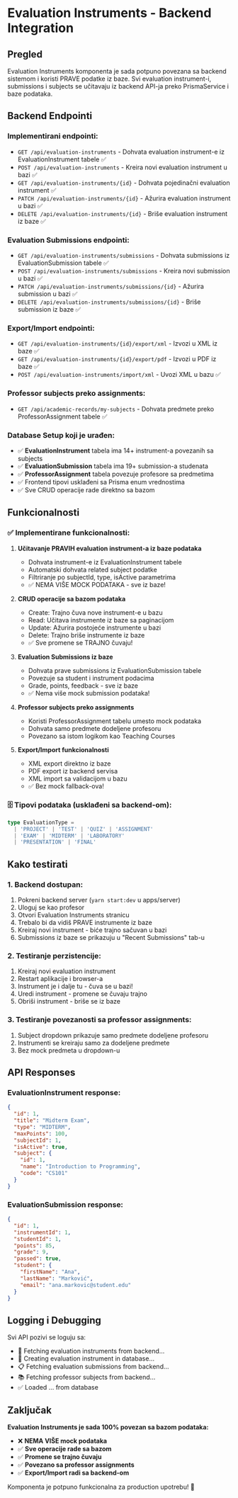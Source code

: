 # Evaluation Instruments - Backend Integration

## Pregled

Evaluation Instruments komponenta je sada potpuno povezana sa backend sistemom i koristi PRAVE podatke iz baze. Svi evaluation instrument-i, submissions i subjects se učitavaju iz backend API-ja preko PrismaService i baze podataka.

## Backend Endpointi

### Implementirani endpointi:
- `GET /api/evaluation-instruments` - Dohvata evaluation instrument-e iz EvaluationInstrument tabele ✅
- `POST /api/evaluation-instruments` - Kreira novi evaluation instrument u bazi ✅
- `GET /api/evaluation-instruments/{id}` - Dohvata pojedinačni evaluation instrument ✅
- `PATCH /api/evaluation-instruments/{id}` - Ažurira evaluation instrument u bazi ✅
- `DELETE /api/evaluation-instruments/{id}` - Briše evaluation instrument iz baze ✅

### Evaluation Submissions endpointi:
- `GET /api/evaluation-instruments/submissions` - Dohvata submissions iz EvaluationSubmission tabele ✅
- `POST /api/evaluation-instruments/submissions` - Kreira novi submission u bazi ✅
- `PATCH /api/evaluation-instruments/submissions/{id}` - Ažurira submission u bazi ✅
- `DELETE /api/evaluation-instruments/submissions/{id}` - Briše submission iz baze ✅

### Export/Import endpointi:
- `GET /api/evaluation-instruments/{id}/export/xml` - Izvozi u XML iz baze ✅
- `GET /api/evaluation-instruments/{id}/export/pdf` - Izvozi u PDF iz baze ✅
- `POST /api/evaluation-instruments/import/xml` - Uvozi XML u bazu ✅

### Professor subjects preko assignments:
- `GET /api/academic-records/my-subjects` - Dohvata predmete preko ProfessorAssignment tabele ✅

### Database Setup koji je urađen:
- ✅ **EvaluationInstrument** tabela ima 14+ instrument-a povezanih sa subjects
- ✅ **EvaluationSubmission** tabela ima 19+ submission-a studenata  
- ✅ **ProfessorAssignment** tabela povezuje profesore sa predmetima
- ✅ Frontend tipovi usklađeni sa Prisma enum vrednostima
- ✅ Sve CRUD operacije rade direktno sa bazom

## Funkcionalnosti

### ✅ Implementirane funkcionalnosti:

1. **Učitavanje PRAVIH evaluation instrument-a iz baze podataka**
   - Dohvata instrument-e iz EvaluationInstrument tabele
   - Automatski dohvata related subject podatke
   - Filtriranje po subjectId, type, isActive parametrima
   - ✅ NEMA VIŠE MOCK PODATAKA - sve iz baze!

2. **CRUD operacije sa bazom podataka**
   - Create: Trajno čuva nove instrument-e u bazu
   - Read: Učitava instrumente iz baze sa paginacijom
   - Update: Ažurira postojeće instrumente u bazi
   - Delete: Trajno briše instrumente iz baze
   - ✅ Sve promene se TRAJNO čuvaju!

3. **Evaluation Submissions iz baze**
   - Dohvata prave submissions iz EvaluationSubmission tabele
   - Povezuje sa student i instrument podacima
   - Grade, points, feedback - sve iz baze
   - ✅ Nema više mock submission podataka!

4. **Professor subjects preko assignments**
   - Koristi ProfessorAssignment tabelu umesto mock podataka
   - Dohvata samo predmete dodeljene profesoru
   - Povezano sa istom logikom kao Teaching Courses

5. **Export/Import funkcionalnosti**
   - XML export direktno iz baze
   - PDF export iz backend servisa
   - XML import sa validacijom u bazu
   - ✅ Bez mock fallback-ova!

### 🗄️ **Tipovi podataka (usklađeni sa backend-om):**

```typescript
type EvaluationType = 
  | 'PROJECT' | 'TEST' | 'QUIZ' | 'ASSIGNMENT' 
  | 'EXAM' | 'MIDTERM' | 'LABORATORY' 
  | 'PRESENTATION' | 'FINAL'
```

## Kako testirati

### 1. **Backend dostupan:**
   1. Pokreni backend server (`yarn start:dev` u apps/server)
   2. Uloguj se kao profesor
   3. Otvori Evaluation Instruments stranicu
   4. Trebalo bi da vidiš PRAVE instrumente iz baze
   5. Kreiraj novi instrument - biće trajno sačuvan u bazi
   6. Submissions iz baze se prikazuju u "Recent Submissions" tab-u

### 2. **Testiranje perzistencije:**
   1. Kreiraj novi evaluation instrument
   2. Restart aplikacije i browser-a
   3. Instrument je i dalje tu - čuva se u bazi!
   4. Uredi instrument - promene se čuvaju trajno
   5. Obriši instrument - briše se iz baze

### 3. **Testiranje povezanosti sa professor assignments:**
   1. Subject dropdown prikazuje samo predmete dodeljene profesoru
   2. Instrumenti se kreiraju samo za dodeljene predmete
   3. Bez mock predmeta u dropdown-u

## API Responses

### EvaluationInstrument response:
```json
{
  "id": 1,
  "title": "Midterm Exam",
  "type": "MIDTERM",
  "maxPoints": 100,
  "subjectId": 1,
  "isActive": true,
  "subject": {
    "id": 1,
    "name": "Introduction to Programming",
    "code": "CS101"
  }
}
```

### EvaluationSubmission response:
```json
{
  "id": 1,
  "instrumentId": 1,
  "studentId": 1,
  "points": 85,
  "grade": 9,
  "passed": true,
  "student": {
    "firstName": "Ana",
    "lastName": "Marković",
    "email": "ana.markovic@student.edu"
  }
}
```

## Logging i Debugging

Svi API pozivi se loguju sa:
- 🔬 Fetching evaluation instruments from backend...
- 📝 Creating evaluation instrument in database...
- 📋 Fetching evaluation submissions from backend...
- 📚 Fetching professor subjects from backend...
- ✅ Loaded ... from database

## Zaključak

**Evaluation Instruments je sada 100% povezan sa bazom podataka:**
- ❌ **NEMA VIŠE mock podataka**
- ✅ **Sve operacije rade sa bazom**
- ✅ **Promene se trajno čuvaju**
- ✅ **Povezano sa professor assignments**
- ✅ **Export/Import radi sa backend-om**

Komponenta je potpuno funkcionalna za production upotrebu! 🚀
